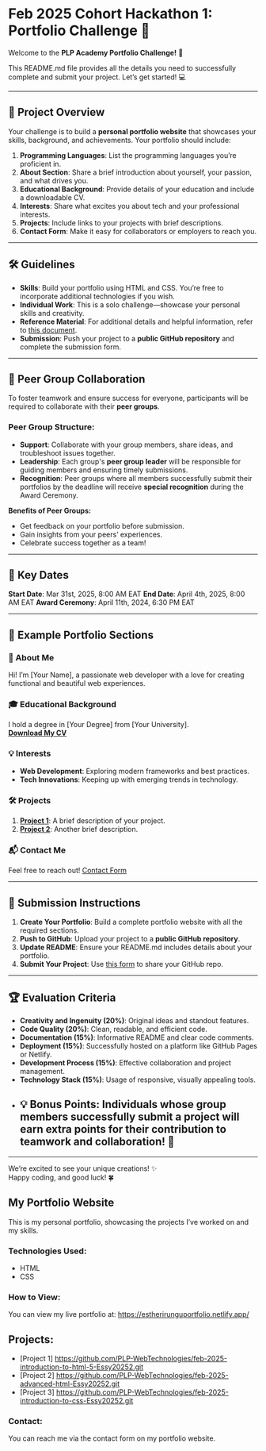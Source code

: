 # Feb 2025 Cohort Hackathon 1: Portfolio Challenge 🚀  

Welcome to the **PLP Academy Portfolio Challenge!** 🎉  

This README.md file provides all the details you need to successfully complete and submit your project. Let’s get started! 💻  

---  

## 🌟 Project Overview  
Your challenge is to build a **personal portfolio website** that showcases your skills, background, and achievements. Your portfolio should include:  

1. **Programming Languages**: List the programming languages you’re proficient in.  
2. **About Section**: Share a brief introduction about yourself, your passion, and what drives you.  
3. **Educational Background**: Provide details of your education and include a downloadable CV.  
4. **Interests**: Share what excites you about tech and your professional interests.  
5. **Projects**: Include links to your projects with brief descriptions.  
6. **Contact Form**: Make it easy for collaborators or employers to reach you.  

---  

## 🛠️ Guidelines  

- **Skills**: Build your portfolio using HTML and CSS. You’re free to incorporate additional technologies if you wish.  
- **Individual Work**: This is a solo challenge—showcase your personal skills and creativity.  
- **Reference Material**: For additional details and helpful information, refer to [this document](https://docs.google.com/document/d/1v-F-tXa1dwV2w5oMkM2QzAuoFoQYZlOEuT5qeRKDTPA/edit?usp=sharing).  
- **Submission**: Push your project to a **public GitHub repository** and complete the submission form.  

---  

## 👥 Peer Group Collaboration  

To foster teamwork and ensure success for everyone, participants will be required to collaborate with their **peer groups**.  

### Peer Group Structure:  
- **Support**: Collaborate with your group members, share ideas, and troubleshoot issues together.  
- **Leadership**: Each group's **peer group leader** will be responsible for guiding members and ensuring timely submissions.  
- **Recognition**: Peer groups where all members successfully submit their portfolios by the deadline will receive **special recognition** during the Award Ceremony.  

**Benefits of Peer Groups:**  
- Get feedback on your portfolio before submission.  
- Gain insights from your peers’ experiences.  
- Celebrate success together as a team!  

---  

## 📅 Key Dates  

**Start Date**: Mar 31st, 2025, 8:00 AM EAT
**End Date**: April 4th, 2025, 8:00 AM EAT
**Award Ceremony**: April 11th, 2024, 6:30 PM EAT  

---  

## 💼 Example Portfolio Sections  

### 📝 About Me  
Hi! I’m [Your Name], a passionate web developer with a love for creating functional and beautiful web experiences.  

### 🎓 Educational Background  
I hold a degree in [Your Degree] from [Your University].  
**[Download My CV](link-to-your-cv)**  

### 💡 Interests  
- **Web Development**: Exploring modern frameworks and best practices.  
- **Tech Innovations**: Keeping up with emerging trends in technology.  

### 🛠️ Projects  
1. **[Project 1](link-to-project1)**: A brief description of your project.  
2. **[Project 2](link-to-project2)**: Another brief description.  

### 📬 Contact Me  
Feel free to reach out! [Contact Form](link-to-your-contact-form)  

---  

## 📁 Submission Instructions  

1. **Create Your Portfolio**: Build a complete portfolio website with all the required sections.  
2. **Push to GitHub**: Upload your project to a **public GitHub repository**.  
3. **Update README**: Ensure your README.md includes details about your portfolio.  
4. **Submit Your Project**: Use [this form](https://forms.gle/7YStNrZ88iAzQB819) to share your GitHub repo.  

---  

## 🏆 Evaluation Criteria  

- **Creativity and Ingenuity (20%)**: Original ideas and standout features.  
- **Code Quality (20%)**: Clean, readable, and efficient code.  
- **Documentation (15%)**: Informative README and clear code comments.  
- **Deployment (15%)**: Successfully hosted on a platform like GitHub Pages or Netlify.  
- **Development Process (15%)**: Effective collaboration and project management.  
- **Technology Stack (15%)**: Usage of responsive, visually appealing tools.
- ## 💡 Bonus Points: Individuals whose group members successfully submit a project will earn extra points for their contribution to teamwork and collaboration! 🎯

---  

We’re excited to see your unique creations! ✨  
Happy coding, and good luck! 🍀  

## My Portfolio Website

This is my personal portfolio, showcasing the projects I’ve worked on and my skills.

### Technologies Used:
- HTML
- CSS

### How to View:
You can view my live portfolio at: https://estherirunguportfolio.netlify.app/

## Projects:
- [Project 1] https://github.com/PLP-WebTechnologies/feb-2025-introduction-to-html-5-Essy20252.git
- [Project 2] https://github.com/PLP-WebTechnologies/feb-2025-advanced-html-Essy20252.git
- [Project 3] https://github.com/PLP-WebTechnologies/feb-2025-introduction-to-css-Essy20252.git

### Contact:
You can reach me via the contact form on my portfolio website.
